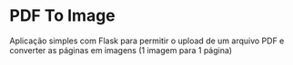 # PDF To Image

Aplicação simples com Flask para permitir o upload de um arquivo PDF e converter as páginas em imagens (1 imagem para 1 página)

